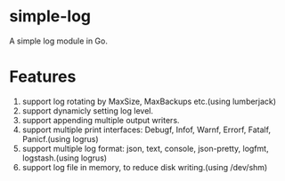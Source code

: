 # simple-log

A simple log module in Go.

# Features

1. support log rotating by MaxSize, MaxBackups etc.(using lumberjack)
2. support dynamicly setting log level.
3. support appending multiple output writers.
4. support multiple print interfaces: Debugf, Infof, Warnf, Errorf, Fatalf, Panicf.(using logrus)
5. support multiple log format: json, text, console, json-pretty, logfmt, logstash.(using logrus)
6. support log file in memory, to reduce disk writing.(using /dev/shm)